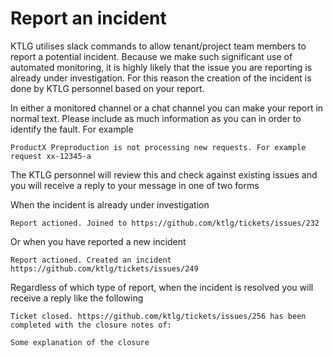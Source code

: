 # Report an incident
KTLG utilises slack commands to allow tenant/project team members to report a potential incident. Because we make 
such significant use of automated monitoring, it is highly likely that the issue you are reporting is already under 
investigation. For this reason the creation of the incident is done by KTLG personnel based on your report.

In either a monitored channel or a chat channel you can make your report in normal text. Please include as much 
information as you can in order to identify the fault. For example
```
ProductX Preproduction is not processing new requests. For example request xx-12345-a
```

The KTLG personnel will review this and check against existing issues and you will receive a reply to your message 
in one of two forms

When the incident is already under investigation
```
Report actioned. Joined to https://github.com/ktlg/tickets/issues/232
```

Or when you have reported a new incident
```
Report actioned. Created an incident https://github.com/ktlg/tickets/issues/249
```

Regardless of which type of report, when the incident is resolved you will receive a reply like the following
```
Ticket closed. https://github.com/ktlg/tickets/issues/256 has been completed with the closure notes of:

Some explanation of the closure
```
